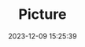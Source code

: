 ---
weight: 1
images:
- /images/edited/125.jpeg
title: Picture
date: 2023-12-09 15:25:39
tags: [luminarneo,work,ilce7m3,trafficlight]
---